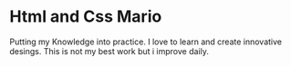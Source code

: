 # Html and Css Mario
 Putting my Knowledge into practice. I love to learn and create innovative desings. 
This is not my best work but i improve daily. 
